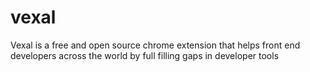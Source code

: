 # vexal
Vexal is a free and open source chrome extension that helps front end developers across the world by full filling gaps in developer tools
